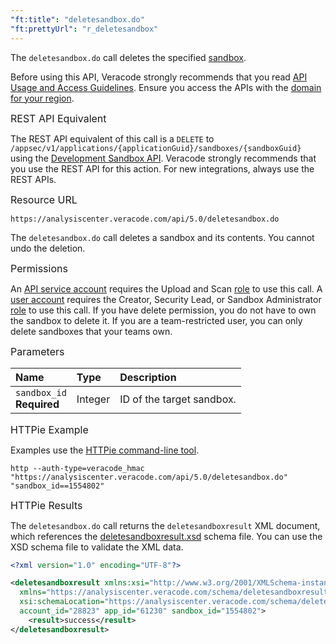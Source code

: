 ```yaml
---
"ft:title": "deletesandbox.do"
"ft:prettyUrl": "r_deletesandbox"
---
```

The `deletesandbox.do` call deletes the specified [sandbox](https://docs.veracode.com/r/c_about_sandbox).

Before using this API, Veracode strongly recommends that you read [API Usage and Access Guidelines](https://docs.veracode.com/r/c_API_usage_guidelines). Ensure you access the APIs with the [domain for your region](https://docs.veracode.com/r/Region_Domains_for_Veracode_APIs).

<p><span style="font-size: medium;">REST API Equivalent</span></p>

The REST API equivalent of this call is a `DELETE` to `/appsec/v1/applications/{applicationGuid}/sandboxes/{sandboxGuid}` using the [Development Sandbox API](https://docs.veracode.com/r/c_rest_sandbox_intro). Veracode strongly recommends that you use the REST API for this action. For new integrations, always use the REST APIs.

<p><span style="font-size: medium;">Resource URL</span></p>

`https://analysiscenter.veracode.com/api/5.0/deletesandbox.do`

The `deletesandbox.do` call deletes a sandbox and its contents. You cannot undo the deletion.

<p><span style="font-size: medium;">Permissions</span></p>

An [API service account](https://docs.veracode.com/r/c_about_veracode_accounts) requires the Upload and Scan [role](https://docs.veracode.com/r/c_API_roles) to use this call. A [user account](https://docs.veracode.com/r/c_about_veracode_accounts) requires the Creator, Security Lead, or Sandbox Administrator [role](https://docs.veracode.com/r/c_role_permissions) to use this call. If you have delete permission, you do not have to own the sandbox to delete it. If you are a team-restricted user, you can only delete sandboxes that your teams own.

<p><span style="font-size: medium;">Parameters</span></p>

| Name                         | Type    | Description               |
|:-----------------------------|:--------|:--------------------------|
| `sandbox_id`<br>**Required** | Integer | ID of the target sandbox. |

<p><span style="font-size: medium;">HTTPie Example</span></p>

Examples use the [HTTPie command-line tool](https://docs.veracode.com/r/c_httpie_tool).

```shell
http --auth-type=veracode_hmac "https://analysiscenter.veracode.com/api/5.0/deletesandbox.do" "sandbox_id==1554802"
```

<p><span style="font-size: medium;">HTTPie Results</span></p>

The `deletesandbox.do` call returns the `deletesandboxresult` XML document, which references the [deletesandboxresult.xsd](https://analysiscenter.veracode.com/resource/deletesandboxresult.xsd) schema file. You can use the XSD schema file to validate the XML data.

```xml
<?xml version="1.0" encoding="UTF-8"?>

<deletesandboxresult xmlns:xsi="http://www.w3.org/2001/XMLSchema-instance" 
  xmlns="https://analysiscenter.veracode.com/schema/deletesandboxresult" 
  xsi:schemaLocation="https://analysiscenter.veracode.com/schema/deletesandboxresult.xsd" 
  account_id="28823" app_id="61230" sandbox_id="1554802">
    <result>success</result>
</deletesandboxresult>

```